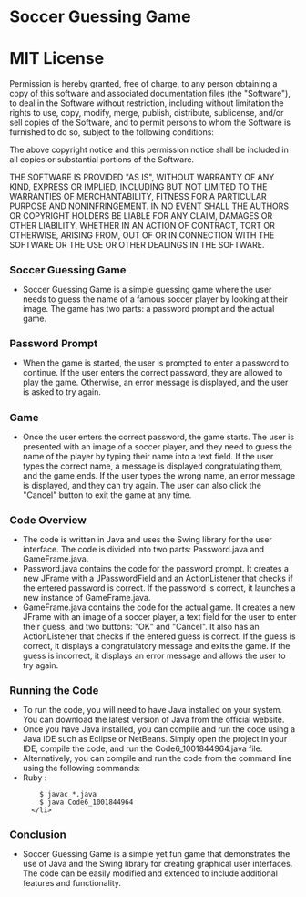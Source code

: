 # Soccer Guessing Game

# MIT License

Permission is hereby granted, free of charge, to any person obtaining a copy of this software and associated documentation files (the "Software"), to deal in the Software without restriction, including without limitation the rights to use, copy, modify, merge, publish, distribute, sublicense, and/or sell copies of the Software, and to permit persons to whom the Software is furnished to do so, subject to the following conditions:

The above copyright notice and this permission notice shall be included in all copies or substantial portions of the Software.

THE SOFTWARE IS PROVIDED "AS IS", WITHOUT WARRANTY OF ANY KIND, EXPRESS OR IMPLIED, INCLUDING BUT NOT LIMITED TO THE WARRANTIES OF MERCHANTABILITY, FITNESS FOR A PARTICULAR PURPOSE AND NONINFRINGEMENT. IN NO EVENT SHALL THE AUTHORS OR COPYRIGHT HOLDERS BE LIABLE FOR ANY CLAIM, DAMAGES OR OTHER LIABILITY, WHETHER IN AN ACTION OF CONTRACT, TORT OR OTHERWISE, ARISING FROM, OUT OF OR IN CONNECTION WITH THE SOFTWARE OR THE USE OR OTHER DEALINGS IN THE SOFTWARE.





<h2 style="font-size: 18px;">Soccer Guessing Game</h2>
<ul>
  <li>Soccer Guessing Game is a simple guessing game where the user needs to guess the name of a famous soccer player by looking at their image. The game has two parts: a password prompt and the actual game.
  </li>
</ul>

<h2 style ="font-size:18px;">Password Prompt</h2>
<ul>
  <li>
    When the game is started, the user is prompted to enter a password to continue. If the user enters the correct password, they are allowed to play the game. Otherwise, an error message is displayed, and the user is asked to try again.  
   </li>
</ul>

<h2 style = "font-size:18px;">Game</h2>
<ul>
  <li>
Once the user enters the correct password, the game starts. The user is presented with an image of a soccer player, and they need to guess the name of the player by typing their name into a text field. If the user types the correct name, a message is displayed congratulating them, and the game ends. If the user types the wrong name, an error message is displayed, and they can try again. The user can also click the "Cancel" button to exit the game at any time.
    </li>
</ul>

<h2 style = "font-size : 18px;">Code Overview</h2>
<ul>
  <li>
The code is written in Java and uses the Swing library for the user interface. The code is divided into two parts: Password.java and GameFrame.java.
  </li>
  <li>
Password.java contains the code for the password prompt. It creates a new JFrame with a JPasswordField and an ActionListener that checks if the entered password is correct. If the password is correct, it launches a new instance of GameFrame.java.
   </li>
  <li>
    GameFrame.java contains the code for the actual game. It creates a new JFrame with an image of a soccer player, a text field for the user to enter their guess, and     two buttons: "OK" and "Cancel". It also has an ActionListener that checks if the entered guess is correct. If the guess is correct, it displays a congratulatory       message and exits the game. If the guess is incorrect, it displays an error message and allows the user to try again.
  </li>
</ul>

<h2 style = "font-size : 18px;">Running the Code</h2>
 <ul>
 <li>
   To run the code, you will need to have Java installed on your system. You can download the latest version of Java from the official website.
 </li>    
  <li>
    Once you have Java installed, you can compile and run the code using a Java IDE such as Eclipse or NetBeans. Simply open the project in your IDE, compile the code,     and run the Code6_1001844964.java file.
      </li>
   <li>
      Alternatively, you can compile and run the code from the command line using the following commands:
   </li>
    <li>
        Ruby : 

        $ javac *.java
        $ java Code6_1001844964
      </li>
  </ul>  
  
 <h2 style = "font-size : 18px;">Conclusion</h2>
<ul>
  
  
  <li>
Soccer Guessing Game is a simple yet fun game that demonstrates the use of Java and the Swing library for creating graphical user interfaces. The code can be easily modified and extended to include additional features and functionality.
    </li>
  </ul>
